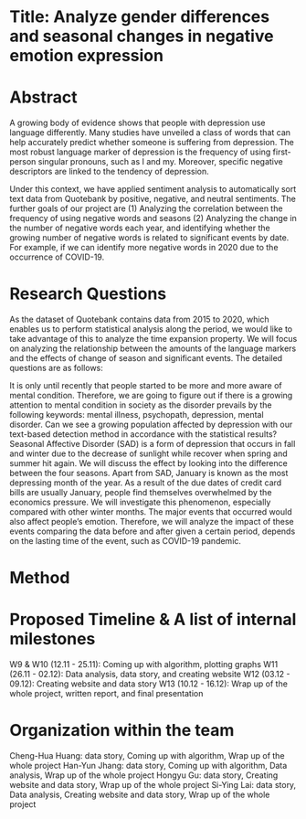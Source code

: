 # Title: Analyze gender differences and seasonal changes in negative emotion expression
# Abstract
A growing body of evidence shows that people with depression use language differently. Many studies have unveiled a class of words that can help accurately predict whether someone is suffering from depression. The most robust language marker of depression is the frequency of using first-person singular pronouns, such as I and my. Moreover, specific negative descriptors are linked to the tendency of depression.

Under this context, we have applied sentiment analysis to automatically sort text data from Quotebank by positive, negative, and neutral sentiments. The further goals of our project are (1) Analyzing the correlation between the frequency of using negative words and seasons (2) Analyzing the change in the number of negative words each year, and identifying whether the growing number of negative words is related to significant events by date. For example, if we can identify more negative words in 2020 due to the occurrence of COVID-19.

# Research Questions
As the dataset of Quotebank contains data from 2015 to 2020, which enables us to perform statistical analysis along the period, we would like to take advantage of this to analyze the time expansion property. We will focus on analyzing the relationship between the amounts of the language markers and the effects of change of season and significant events. The detailed questions are as follows:

It is only until recently that people started to be more and more aware of mental condition. Therefore, we are going to figure out if there is a growing attention to mental condition in society as the disorder prevails by the following keywords: mental illness, psychopath, depression, mental disorder.
Can we see a growing population affected by depression with our text-based detection method in accordance with the statistical results?
Seasonal Affective Disorder (SAD) is a form of depression that occurs in fall and winter due to the decrease of sunlight while recover when spring and summer hit again. We will discuss the effect by looking into the difference between the four seasons.
Apart from SAD, January is known as the most depressing month of the year. As a result of the due dates of credit card bills are usually January, people find themselves overwhelmed by the economics pressure. We will investigate this phenomenon, especially compared with other winter months.
The major events that occurred would also affect people’s emotion. Therefore, we will analyze the impact of these events comparing the data before and after given a certain period, depends on the lasting time of the event, such as COVID-19 pandemic.

# Method

# Proposed Timeline & A list of internal milestones
W9 & W10 (12.11 - 25.11): Coming up with algorithm, plotting graphs
W11 (26.11 - 02.12): Data analysis, data story, and creating website
W12 (03.12 - 09.12): Creating website and data story
W13 (10.12 - 16.12): Wrap up of the whole project, written report, and final presentation

# Organization within the team
Cheng-Hua Huang: data story, Coming up with algorithm, Wrap up of the whole project
Han-Yun Jhang: data story, Coming up with algorithm, Data analysis, Wrap up of the whole project
Hongyu Gu: data story, Creating website and data story, Wrap up of the whole project
Si-Ying Lai: data story, Data analysis, Creating website and data story, Wrap up of the whole project
